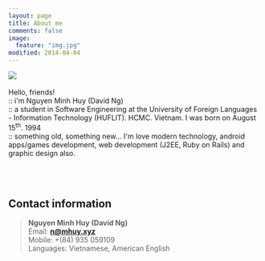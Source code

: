 ```yaml
---
layout: page
title: About me
comments: false
image: 
  feature: "img.jpg"
modified: 2014-04-04
---
```


<img src="https://davidng94.files.wordpress.com/2015/03/profilepicture.jpg?w=78"> <br>
<br>
Hello, friends! <br>:: i'm Nguyen Minh Huy (David Ng)<br>
:: a student in Software Engineering at the University of Foreign Languages - Information Technology (HUFLIT). HCMC. Vietnam. I was born on August 15<sup>th</sup>. 1994 <br> :: something old, something new...
I'm love modern technology, android apps/games development, web development (J2EE, Ruby on Rails) and graphic design also. 
<br>
<br><br><br>


<h2>Contact information</h2>

> <b>Nguyen Minh Huy (David Ng)</b><br>
> Email: <b>n@mhuy.xyz</b><br>
> Mobile: +(84) 935 059109<br>
> Languages: Vietnamese, American English<br>
